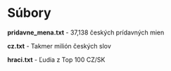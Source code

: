 # Súbory
**pridavne_mena.txt** - 37,138 českých prídavných mien

**cz.txt** - Takmer milión českých slov

**hraci.txt** - Ľudia z Top 100 CZ/SK
